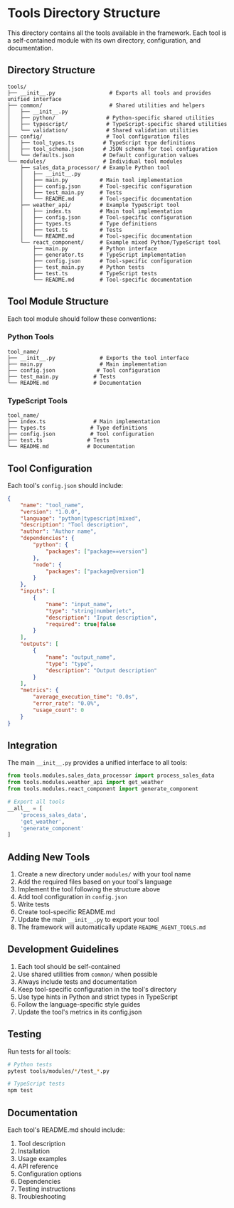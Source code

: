 # Tools Directory Structure

This directory contains all the tools available in the framework. Each tool is a self-contained module with its own directory, configuration, and documentation.

## Directory Structure

```
tools/
├── __init__.py                 # Exports all tools and provides unified interface
├── common/                     # Shared utilities and helpers
│   ├── __init__.py
│   ├── python/                # Python-specific shared utilities
│   ├── typescript/            # TypeScript-specific shared utilities
│   └── validation/            # Shared validation utilities
├── config/                    # Tool configuration files
│   ├── tool_types.ts         # TypeScript type definitions
│   ├── tool_schema.json      # JSON schema for tool configuration
│   └── defaults.json         # Default configuration values
└── modules/                  # Individual tool modules
    ├── sales_data_processor/ # Example Python tool
    │   ├── __init__.py
    │   ├── main.py          # Main tool implementation
    │   ├── config.json      # Tool-specific configuration
    │   ├── test_main.py     # Tests
    │   └── README.md        # Tool-specific documentation
    ├── weather_api/         # Example TypeScript tool
    │   ├── index.ts         # Main tool implementation
    │   ├── config.json      # Tool-specific configuration
    │   ├── types.ts         # Type definitions
    │   ├── test.ts          # Tests
    │   └── README.md        # Tool-specific documentation
    └── react_component/     # Example mixed Python/TypeScript tool
        ├── main.py          # Python interface
        ├── generator.ts     # TypeScript implementation
        ├── config.json      # Tool-specific configuration
        ├── test_main.py     # Python tests
        ├── test.ts          # TypeScript tests
        └── README.md        # Tool-specific documentation
```

## Tool Module Structure

Each tool module should follow these conventions:

### Python Tools
```
tool_name/
├── __init__.py              # Exports the tool interface
├── main.py                  # Main implementation
├── config.json             # Tool configuration
├── test_main.py           # Tests
└── README.md              # Documentation
```

### TypeScript Tools
```
tool_name/
├── index.ts               # Main implementation
├── types.ts              # Type definitions
├── config.json           # Tool configuration
├── test.ts              # Tests
└── README.md            # Documentation
```

## Tool Configuration

Each tool's `config.json` should include:

```json
{
    "name": "tool_name",
    "version": "1.0.0",
    "language": "python|typescript|mixed",
    "description": "Tool description",
    "author": "Author name",
    "dependencies": {
        "python": {
            "packages": ["package==version"]
        },
        "node": {
            "packages": ["package@version"]
        }
    },
    "inputs": [
        {
            "name": "input_name",
            "type": "string|number|etc",
            "description": "Input description",
            "required": true|false
        }
    ],
    "outputs": [
        {
            "name": "output_name",
            "type": "type",
            "description": "Output description"
        }
    ],
    "metrics": {
        "average_execution_time": "0.0s",
        "error_rate": "0.0%",
        "usage_count": 0
    }
}
```

## Integration

The main `__init__.py` provides a unified interface to all tools:

```python
from tools.modules.sales_data_processor import process_sales_data
from tools.modules.weather_api import get_weather
from tools.modules.react_component import generate_component

# Export all tools
__all__ = [
    'process_sales_data',
    'get_weather',
    'generate_component'
]
```

## Adding New Tools

1. Create a new directory under `modules/` with your tool name
2. Add the required files based on your tool's language
3. Implement the tool following the structure above
4. Add tool configuration in `config.json`
5. Write tests
6. Create tool-specific README.md
7. Update the main `__init__.py` to export your tool
8. The framework will automatically update `README_AGENT_TOOLS.md`

## Development Guidelines

1. Each tool should be self-contained
2. Use shared utilities from `common/` when possible
3. Always include tests and documentation
4. Keep tool-specific configuration in the tool's directory
5. Use type hints in Python and strict types in TypeScript
6. Follow the language-specific style guides
7. Update the tool's metrics in its config.json

## Testing

Run tests for all tools:
```bash
# Python tests
pytest tools/modules/*/test_*.py

# TypeScript tests
npm test
```

## Documentation

Each tool's README.md should include:
1. Tool description
2. Installation
3. Usage examples
4. API reference
5. Configuration options
6. Dependencies
7. Testing instructions
8. Troubleshooting 